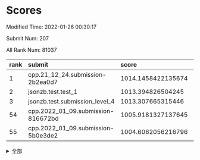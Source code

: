 # Scores

Modified Time: 2022-01-26 00:30:17

Submit Num: 207

All Rank Num: 81037

| rank |               submit               |       score        |       sigma        | pk_num |
| :--- | :--------------------------------- | :----------------- | :----------------- | :----- |
| 1    | cpp.21_12_24.submission-2b2ea0d7   | 1014.1458422135674 | 0.7931665047620763 | 1569   |
| 2    | jsonzb.test.test_1                 | 1013.394826504245  | 0.8156927638381936 | 1567   |
| 3    | jsonzb.test.submission_level_4     | 1013.307665315446  | 0.8139388594952159 | 1569   |
| 54   | cpp.2022_01_09.submission-816672bd | 1005.9181327137645 | 0.7388076421657211 | 1567   |
| 55   | cpp.2022_01_09.submission-5b0e3de2 | 1004.6062056216796 | 0.7377547812031271 | 1565   |


<details>
<summary>全部</summary>

| rank |                 submit                 |       score        |       sigma        | pk_num |
| :--- | :------------------------------------- | :----------------- | :----------------- | :----- |
| 1    | cpp.21_12_24.submission-2b2ea0d7       | 1014.1458422135674 | 0.7931665047620763 | 1569   |
| 2    | jsonzb.test.test_1                     | 1013.394826504245  | 0.8156927638381936 | 1567   |
| 3    | jsonzb.test.submission_level_4         | 1013.307665315446  | 0.8139388594952159 | 1569   |
| 4    | gobigger.level_3.submission_level_3_42 | 1011.6199339203914 | 0.7780626170686306 | 1563   |
| 5    | gobigger.level_3.submission_level_3_35 | 1011.5928172389603 | 0.7797711312653246 | 1564   |
| 6    | gobigger.level_3.submission_level_3_21 | 1011.4487424334034 | 0.796760776474938  | 1567   |
| 7    | gobigger.level_3.submission_level_3_16 | 1011.3577097048933 | 0.7865939299652482 | 1568   |
| 8    | gobigger.level_3.submission_level_3_33 | 1011.1408835955967 | 0.7680746000352968 | 1562   |
| 9    | gobigger.level_3.submission_level_3_19 | 1011.1314342695819 | 0.774656706511513  | 1564   |
| 10   | gobigger.level_3.submission_level_3_30 | 1011.007462165617  | 0.7775106888017348 | 1564   |
| 11   | gobigger.level_3.submission_level_3_18 | 1010.9689008006336 | 0.7782186223852194 | 1570   |
| 12   | gobigger.level_3.submission_level_3_4  | 1010.9393989614398 | 0.7711577935593521 | 1572   |
| 13   | gobigger.level_3.submission_level_3_26 | 1010.9011631708757 | 0.7481622831104311 | 1564   |
| 14   | gobigger.level_3.submission_level_3_14 | 1010.876290581743  | 0.7551174371236196 | 1564   |
| 15   | gobigger.level_3.submission_level_3_27 | 1010.6887942113829 | 0.7772329730286147 | 1568   |
| 16   | gobigger.level_3.submission_level_3_40 | 1010.6252510253671 | 0.7631309140005654 | 1565   |
| 17   | gobigger.level_3.submission_level_3_47 | 1010.5921598202734 | 0.7422000077894095 | 1562   |
| 18   | gobigger.level_3.submission_level_3_29 | 1010.495466524906  | 0.7706985133049348 | 1569   |
| 19   | gobigger.level_3.submission_level_3_10 | 1010.4015763009967 | 0.7676427932505708 | 1564   |
| 20   | gobigger.level_3.submission_level_3_3  | 1010.3952218058054 | 0.7580728626296739 | 1558   |
| 21   | gobigger.level_3.submission_level_3_38 | 1010.2590704640883 | 0.7549868246354792 | 1565   |
| 22   | gobigger.level_3.submission_level_3_2  | 1010.254048563112  | 0.7647741828588559 | 1567   |
| 23   | gobigger.level_3.submission_level_3_41 | 1010.2160266163769 | 0.7684863969527291 | 1567   |
| 24   | gobigger.level_3.submission_level_3_9  | 1010.192982618907  | 0.7818609096984077 | 1566   |
| 25   | gobigger.level_3.submission_level_3_5  | 1010.1439399975236 | 0.7974884390458126 | 1568   |
| 26   | gobigger.level_3.submission_level_3_43 | 1010.1114645909454 | 0.7652324805655794 | 1567   |
| 27   | gobigger.level_3.submission_level_3_32 | 1010.0384964847739 | 0.7683134705481521 | 1561   |
| 28   | gobigger.level_3.submission_level_3_23 | 1009.9982859506598 | 0.745821850556451  | 1565   |
| 29   | gobigger.level_3.submission_level_3_25 | 1009.9897685306237 | 0.748038637021301  | 1567   |
| 30   | gobigger.level_3.submission_level_3_8  | 1009.9722823621162 | 0.7591534109533913 | 1568   |
| 31   | gobigger.level_3.submission_level_3_13 | 1009.8679538351993 | 0.7446682819698841 | 1567   |
| 32   | gobigger.level_3.submission_level_3_34 | 1009.8641917362249 | 0.7841325218905051 | 1567   |
| 33   | gobigger.level_3.submission_level_3_12 | 1009.8392505952455 | 0.7509223124857918 | 1565   |
| 34   | gobigger.level_3.submission_level_3_7  | 1009.8068502443743 | 0.7592441985556847 | 1559   |
| 35   | gobigger.level_3.submission_level_3_6  | 1009.7930714960344 | 0.756956764145737  | 1562   |
| 36   | gobigger.level_3.submission_level_3_0  | 1009.7673350190572 | 0.749436900382515  | 1569   |
| 37   | gobigger.level_3.submission_level_3_36 | 1009.7464386701637 | 0.7675803327697177 | 1563   |
| 38   | gobigger.level_3.submission_level_3_31 | 1009.7181367097528 | 0.7746596035887612 | 1566   |
| 39   | gobigger.level_3.submission_level_3_20 | 1009.6456835884001 | 0.7471715889944149 | 1567   |
| 40   | gobigger.level_3.submission_level_3_39 | 1009.6082272648994 | 0.7609682845357073 | 1566   |
| 41   | gobigger.level_3.submission_level_3_24 | 1009.5809431155161 | 0.7757512877926748 | 1564   |
| 42   | gobigger.level_3.submission_level_3_45 | 1009.473709620708  | 0.7499277294279453 | 1562   |
| 43   | gobigger.level_3.submission_level_3_11 | 1009.4692874730636 | 0.7375876481961195 | 1568   |
| 44   | gobigger.level_3.submission_level_3_44 | 1009.4674436506173 | 0.7300785598700049 | 1571   |
| 45   | gobigger.level_3.submission_level_3_37 | 1009.3373716626559 | 0.7426428012306505 | 1564   |
| 46   | gobigger.level_3.submission_level_3_48 | 1009.2810862612636 | 0.7489194379568138 | 1567   |
| 47   | gobigger.level_3.submission_level_3_28 | 1009.1270100035196 | 0.7422228186419478 | 1566   |
| 48   | gobigger.level_3.submission_level_3_46 | 1009.0854240601916 | 0.7332433065283438 | 1563   |
| 49   | gobigger.level_3.submission_level_3_49 | 1009.0355769451473 | 0.732403805895934  | 1560   |
| 50   | gobigger.level_3.submission_level_3_1  | 1008.9032774029089 | 0.7595494831379076 | 1570   |
| 51   | gobigger.level_3.submission_level_3_22 | 1008.7803895192739 | 0.7466988795226933 | 1565   |
| 52   | gobigger.level_3.submission_level_3_15 | 1008.7588690935371 | 0.7501209201523249 | 1564   |
| 53   | gobigger.level_3.submission_level_3_17 | 1008.0144417543446 | 0.7366046698087364 | 1566   |
| 54   | cpp.2022_01_09.submission-816672bd     | 1005.9181327137645 | 0.7388076421657211 | 1567   |
| 55   | cpp.2022_01_09.submission-5b0e3de2     | 1004.6062056216796 | 0.7377547812031271 | 1565   |
| 56   | gobigger.level_1.submission_level_1_36 | 1004.5448061611814 | 0.7260208780350889 | 1566   |
| 57   | gobigger.level_1.submission_level_1_22 | 1004.4964834500331 | 0.7268820886154091 | 1560   |
| 58   | gobigger.level_1.submission_level_1_30 | 1004.4622222778536 | 0.7165013355201353 | 1571   |
| 59   | gobigger.level_1.submission_level_1_11 | 1004.2978024856437 | 0.7358910092425084 | 1573   |
| 60   | gobigger.level_1.submission_level_1_16 | 1004.2469222911708 | 0.7315833210103451 | 1567   |
| 61   | gobigger.level_1.submission_level_1_48 | 1004.2104450579773 | 0.722485732830599  | 1565   |
| 62   | gobigger.level_1.submission_level_1_46 | 1004.1948309400893 | 0.7189867549900868 | 1569   |
| 63   | gobigger.level_1.submission_level_1_40 | 1004.1838109596524 | 0.7202260256512314 | 1564   |
| 64   | gobigger.level_1.submission_level_1_3  | 1004.1728632420194 | 0.7235680193185585 | 1563   |
| 65   | gobigger.level_1.submission_level_1_41 | 1004.139732865665  | 0.7170439187973993 | 1564   |
| 66   | gobigger.level_1.submission_level_1_42 | 1004.0220602014822 | 0.7173366847132792 | 1562   |
| 67   | gobigger.level_1.submission_level_1_6  | 1003.9908094448142 | 0.7079992780493464 | 1566   |
| 68   | gobigger.level_1.submission_level_1_25 | 1003.9705169602671 | 0.7117235249483703 | 1563   |
| 69   | gobigger.level_1.submission_level_1_19 | 1003.9515697100727 | 0.721380927172121  | 1573   |
| 70   | gobigger.level_1.submission_level_1_34 | 1003.9239737254815 | 0.7285900303577225 | 1569   |
| 71   | gobigger.level_1.submission_level_1_18 | 1003.7178686692656 | 0.7221722883605054 | 1563   |
| 72   | gobigger.level_1.submission_level_1_12 | 1003.4934286155731 | 0.7183373778792004 | 1564   |
| 73   | gobigger.level_1.submission_level_1_7  | 1003.4872084070353 | 0.7245593568604415 | 1566   |
| 74   | gobigger.level_1.submission_level_1_32 | 1003.4489924931661 | 0.722226194354876  | 1564   |
| 75   | gobigger.level_1.submission_level_1_29 | 1003.4304701639053 | 0.7182214621224778 | 1567   |
| 76   | gobigger.level_1.submission_level_1_43 | 1003.3764857967836 | 0.7180814611989542 | 1565   |
| 77   | gobigger.level_1.submission_level_1_2  | 1003.3502244504898 | 0.7167013011898542 | 1562   |
| 78   | gobigger.level_1.submission_level_1_31 | 1003.3393184649555 | 0.7164208719106087 | 1568   |
| 79   | gobigger.level_1.submission_level_1_17 | 1003.3267304647658 | 0.7154801607403963 | 1573   |
| 80   | gobigger.level_1.submission_level_1_39 | 1003.2347204825887 | 0.7126445223596023 | 1567   |
| 81   | gobigger.level_1.submission_level_1_49 | 1003.2002175776743 | 0.7385675541971269 | 1566   |
| 82   | gobigger.level_1.submission_level_1_47 | 1003.1513401787353 | 0.7182489628915372 | 1568   |
| 83   | gobigger.level_1.submission_level_1_33 | 1003.1019130394998 | 0.7275462829037288 | 1564   |
| 84   | gobigger.level_1.submission_level_1_14 | 1003.1010526180788 | 0.7153654425054867 | 1567   |
| 85   | gobigger.level_1.submission_level_1_10 | 1003.0822002774603 | 0.723421455301462  | 1564   |
| 86   | gobigger.level_1.submission_level_1_37 | 1003.0416001468443 | 0.7154594355556545 | 1567   |
| 87   | gobigger.level_1.submission_level_1_1  | 1003.0163867819119 | 0.70849261303204   | 1564   |
| 88   | gobigger.level_1.submission_level_1_15 | 1003.0074300112325 | 0.7101186022655497 | 1563   |
| 89   | gobigger.level_1.submission_level_1_9  | 1002.9764782269392 | 0.7274611329448839 | 1565   |
| 90   | gobigger.level_1.submission_level_1_28 | 1002.9754274458797 | 0.7160772146317258 | 1561   |
| 91   | gobigger.level_1.submission_level_1_21 | 1002.8852488075647 | 0.7263681537994968 | 1567   |
| 92   | gobigger.level_1.submission_level_1_24 | 1002.8382908020047 | 0.7175066964155253 | 1566   |
| 93   | gobigger.level_1.submission_level_1_13 | 1002.7618416514402 | 0.7113143954537142 | 1564   |
| 94   | gobigger.level_1.submission_level_1_0  | 1002.7322153511077 | 0.7177703185930241 | 1568   |
| 95   | gobigger.level_1.submission_level_1_5  | 1002.7151577409443 | 0.722211823573359  | 1567   |
| 96   | gobigger.level_1.submission_level_1_4  | 1002.6956146865921 | 0.7128557091971045 | 1567   |
| 97   | gobigger.level_1.submission_level_1_35 | 1002.5603156770742 | 0.7284398555025571 | 1567   |
| 98   | gobigger.level_1.submission_level_1_44 | 1002.4707323108619 | 0.7172945124402864 | 1569   |
| 99   | gobigger.level_1.submission_level_1_27 | 1002.4663660220432 | 0.7229245627820733 | 1569   |
| 100  | gobigger.level_1.submission_level_1_23 | 1002.4634331469382 | 0.721116153463592  | 1565   |
| 101  | gobigger.level_1.submission_level_1_45 | 1002.4133328717131 | 0.7062032194394081 | 1564   |
| 102  | gobigger.level_1.submission_level_1_8  | 1002.1622127756341 | 0.7053820654029511 | 1564   |
| 103  | gobigger.level_1.submission_level_1_26 | 1001.9894442536465 | 0.7128272963313732 | 1566   |
| 104  | gobigger.level_1.submission_level_1_38 | 1001.5625677298965 | 0.7070451821031501 | 1567   |
| 105  | gobigger.level_1.submission_level_1_20 | 1001.2146674578963 | 0.706042233062268  | 1561   |
| 106  | gobigger.random.submission_random_1    | 997.7720584560753  | 0.7093667983125536 | 1567   |
| 107  | gobigger.random.submission_random_28   | 997.2342579252163  | 0.7296625314814622 | 1570   |
| 108  | gobigger.random.submission_random_26   | 997.1341503735307  | 0.7006345890048495 | 1568   |
| 109  | gobigger.random.submission_random_20   | 996.8949561276131  | 0.7214704282601426 | 1568   |
| 110  | gobigger.random.submission_random_12   | 996.7767452363745  | 0.710641920754946  | 1565   |
| 111  | gobigger.random.submission_random_33   | 996.7566438005081  | 0.7142757163653823 | 1563   |
| 112  | gobigger.random.submission_random_14   | 996.6271680250389  | 0.7059670337609354 | 1566   |
| 113  | gobigger.random.submission_random_47   | 996.6248386652312  | 0.7086632095757023 | 1561   |
| 114  | gobigger.random.submission_random_30   | 996.5591299049008  | 0.7074686796989152 | 1565   |
| 115  | gobigger.random.submission_random_7    | 996.4959964285141  | 0.7057479156945823 | 1571   |
| 116  | gobigger.random.submission_random_29   | 996.3298597103945  | 0.7097984177838894 | 1564   |
| 117  | gobigger.random.submission_random_19   | 996.3127716758439  | 0.7341489489198287 | 1567   |
| 118  | gobigger.random.submission_random_42   | 996.3021403140696  | 0.7110632645106525 | 1565   |
| 119  | gobigger.random.submission_random_2    | 996.1729365478204  | 0.6997016906267743 | 1566   |
| 120  | gobigger.random.submission_random_18   | 996.1249796739531  | 0.7015912937745865 | 1567   |
| 121  | gobigger.random.submission_random_3    | 996.0895714890966  | 0.7162026658302219 | 1567   |
| 122  | gobigger.random.submission_random_36   | 996.0213952139326  | 0.7077316347700022 | 1565   |
| 123  | gobigger.random.submission_random_10   | 995.9863685554485  | 0.7248758601428633 | 1568   |
| 124  | gobigger.random.submission_random_24   | 995.9853176341283  | 0.7067153539999612 | 1561   |
| 125  | gobigger.random.submission_random_35   | 995.9389103337722  | 0.6969160699908371 | 1560   |
| 126  | gobigger.random.submission_random_44   | 995.9327071463327  | 0.7070870720458038 | 1565   |
| 127  | gobigger.random.submission_random_39   | 995.9185789682406  | 0.7050250203211371 | 1568   |
| 128  | gobigger.random.submission_random_17   | 995.8911806187887  | 0.7166599561606313 | 1569   |
| 129  | gobigger.random.submission_random_46   | 995.8675486044818  | 0.7167284988310941 | 1568   |
| 130  | gobigger.random.submission_random_21   | 995.858559395575   | 0.7113419983862044 | 1572   |
| 131  | gobigger.random.submission_random_32   | 995.7790139308355  | 0.705077539249191  | 1574   |
| 132  | gobigger.random.submission_random_0    | 995.7395188237072  | 0.7058794141645708 | 1560   |
| 133  | gobigger.random.submission_random_27   | 995.7219417961702  | 0.7113314734428677 | 1565   |
| 134  | gobigger.random.submission_random_23   | 995.6017767350758  | 0.7167452913325388 | 1568   |
| 135  | gobigger.random.submission_random_38   | 995.5744980632545  | 0.7076532438548147 | 1566   |
| 136  | gobigger.random.submission_random_40   | 995.5385383184557  | 0.6999033106194138 | 1567   |
| 137  | gobigger.random.submission_random_5    | 995.512511624235   | 0.7197723386299977 | 1566   |
| 138  | gobigger.random.submission_random_25   | 995.4716436005335  | 0.7183596337844416 | 1571   |
| 139  | gobigger.random.submission_random_6    | 995.4071934385821  | 0.6940754451151295 | 1568   |
| 140  | gobigger.random.submission_random_34   | 995.3961698028451  | 0.7149463495640979 | 1561   |
| 141  | gobigger.random.submission_random_43   | 995.3846118305254  | 0.724432681992764  | 1567   |
| 142  | gobigger.random.submission_random_9    | 995.3752125032238  | 0.7171950268266842 | 1565   |
| 143  | gobigger.random.submission_random_15   | 995.3633100084007  | 0.7168375478335619 | 1566   |
| 144  | gobigger.random.submission_random_11   | 995.320627644618   | 0.7085148151953983 | 1564   |
| 145  | gobigger.random.submission_random_48   | 995.2659774795351  | 0.7253879482465928 | 1570   |
| 146  | gobigger.random.submission_random_41   | 995.2451301644456  | 0.7119931532622116 | 1564   |
| 147  | gobigger.random.submission_random_49   | 995.2385913397225  | 0.7201172943086045 | 1567   |
| 148  | gobigger.random.submission_random_31   | 995.1136863318558  | 0.7149565054309189 | 1564   |
| 149  | gobigger.random.submission_random_16   | 994.8015335805386  | 0.7090524549115648 | 1569   |
| 150  | gobigger.random.submission_random_13   | 994.7424623227472  | 0.7162252828526775 | 1574   |
| 151  | gobigger.random.submission_random_8    | 994.6684195633512  | 0.7009893699639981 | 1564   |
| 152  | gobigger.level_2.submission_level_2_28 | 994.6404867465924  | 0.736600975080516  | 1568   |
| 153  | gobigger.random.submission_random_45   | 994.5213889952457  | 0.7135782253593151 | 1568   |
| 154  | gobigger.random.submission_random_37   | 994.4015004654213  | 0.7034711726624192 | 1567   |
| 155  | gobigger.random.submission_random_4    | 994.3255437001566  | 0.7138918798526008 | 1565   |
| 156  | gobigger.level_2.submission_level_2_19 | 993.8035619608316  | 0.7387284460568471 | 1571   |
| 157  | gobigger.random.submission_random_22   | 993.7959921781768  | 0.7233402335855774 | 1565   |
| 158  | gobigger.level_2.submission_level_2_24 | 993.7928207410484  | 0.7189523711393785 | 1571   |
| 159  | gobigger.level_2.submission_level_2_5  | 993.7435979068309  | 0.7414665095818361 | 1557   |
| 160  | gobigger.level_2.submission_level_2_23 | 993.5696380835114  | 0.7344910175757007 | 1567   |
| 161  | gobigger.level_2.submission_level_2_22 | 993.4018974425517  | 0.7341684718303629 | 1568   |
| 162  | gobigger.level_2.submission_level_2_2  | 993.3597420224785  | 0.7337899463310755 | 1568   |
| 163  | gobigger.level_2.submission_level_2_3  | 992.923711871031   | 0.7411162996736639 | 1565   |
| 164  | gobigger.level_2.submission_level_2_26 | 992.9070696122938  | 0.739290227625248  | 1568   |
| 165  | gobigger.level_2.submission_level_2_0  | 992.7284319695833  | 0.7414747738055579 | 1564   |
| 166  | gobigger.level_2.submission_level_2_48 | 992.7282123620821  | 0.7347120662551704 | 1569   |
| 167  | gobigger.level_2.submission_level_2_17 | 992.6730682876363  | 0.7375828999759567 | 1557   |
| 168  | gobigger.level_2.submission_level_2_30 | 992.6331917091002  | 0.74180750955585   | 1567   |
| 169  | gobigger.level_2.submission_level_2_40 | 992.6061702346367  | 0.7312383741794712 | 1566   |
| 170  | gobigger.level_2.submission_level_2_43 | 992.5292742115372  | 0.7521324865417219 | 1563   |
| 171  | gobigger.level_2.submission_level_2_36 | 992.5131821124672  | 0.7354983099369767 | 1576   |
| 172  | gobigger.level_2.submission_level_2_10 | 992.4982087441706  | 0.7391438433508601 | 1569   |
| 173  | gobigger.level_2.submission_level_2_38 | 992.435457314683   | 0.7369827022009748 | 1568   |
| 174  | gobigger.level_2.submission_level_2_12 | 992.3645896715749  | 0.7336252781095408 | 1567   |
| 175  | gobigger.level_2.submission_level_2_8  | 991.956816774103   | 0.7585508917787017 | 1573   |
| 176  | gobigger.level_2.submission_level_2_45 | 991.9328145182853  | 0.7528323050646302 | 1572   |
| 177  | gobigger.level_2.submission_level_2_13 | 991.8287797609917  | 0.7473742372155191 | 1565   |
| 178  | gobigger.level_2.submission_level_2_34 | 991.735170985344   | 0.7509003615533317 | 1567   |
| 179  | gobigger.level_2.submission_level_2_27 | 991.6877277843373  | 0.7370144196974913 | 1562   |
| 180  | gobigger.level_2.submission_level_2_25 | 991.6748264904077  | 0.7472894132857519 | 1567   |
| 181  | gobigger.level_2.submission_level_2_44 | 991.6743172992796  | 0.7452678352773484 | 1563   |
| 182  | gobigger.level_2.submission_level_2_21 | 991.6589536963237  | 0.7484605967396651 | 1561   |
| 183  | gobigger.level_2.submission_level_2_18 | 991.6491668679284  | 0.7507589453566449 | 1560   |
| 184  | gobigger.level_2.submission_level_2_4  | 991.6337577271235  | 0.7496140456574338 | 1568   |
| 185  | gobigger.level_2.submission_level_2_33 | 991.5419272815086  | 0.7598293801955196 | 1560   |
| 186  | gobigger.level_2.submission_level_2_32 | 991.4603023501293  | 0.7501842034916562 | 1561   |
| 187  | gobigger.level_2.submission_level_2_41 | 991.3980915019446  | 0.745237665117603  | 1568   |
| 188  | gobigger.level_2.submission_level_2_9  | 991.3853892208049  | 0.7733919437577006 | 1569   |
| 189  | gobigger.level_2.submission_level_2_14 | 991.3455038924814  | 0.7856037948102678 | 1563   |
| 190  | gobigger.level_2.submission_level_2_11 | 991.2852517128009  | 0.7545660591853741 | 1568   |
| 191  | gobigger.level_2.submission_level_2_7  | 991.2598958391434  | 0.7643988916022487 | 1569   |
| 192  | gobigger.level_2.submission_level_2_29 | 991.186205728383   | 0.7541890468284688 | 1561   |
| 193  | gobigger.level_2.submission_level_2_31 | 991.1309539486128  | 0.7505687368756083 | 1568   |
| 194  | gobigger.level_2.submission_level_2_42 | 990.9769008740867  | 0.7520022308316429 | 1564   |
| 195  | gobigger.level_2.submission_level_2_15 | 990.9764340454485  | 0.7604959161454866 | 1564   |
| 196  | gobigger.level_2.submission_level_2_37 | 990.9120104414224  | 0.7449612609710566 | 1566   |
| 197  | gobigger.level_2.submission_level_2_46 | 990.7844871287754  | 0.7490022262494345 | 1565   |
| 198  | gobigger.level_2.submission_level_2_39 | 990.7407887057317  | 0.7471583856541478 | 1570   |
| 199  | gobigger.level_2.submission_level_2_16 | 990.6483538112159  | 0.7433076185674716 | 1563   |
| 200  | gobigger.level_2.submission_level_2_47 | 990.6434686596093  | 0.7596119020619191 | 1565   |
| 201  | gobigger.level_2.submission_level_2_20 | 990.6037424049056  | 0.770283392163338  | 1564   |
| 202  | gobigger.level_2.submission_level_2_49 | 990.3905536473437  | 0.7676636956242145 | 1566   |
| 203  | gobigger.level_2.submission_level_2_1  | 990.3343931146298  | 0.7714291607332248 | 1562   |
| 204  | gobigger.level_2.submission_level_2_35 | 990.1941406639392  | 0.7612661197285584 | 1569   |
| 205  | gobigger.level_2.submission_level_2_6  | 990.1722795412264  | 0.7600444219780317 | 1566   |
| 206  | gobigger.none.submission_none_1        | 976.2075595355176  | 1.421630159346716  | 1564   |
| 207  | gobigger.none.submission_none_0        | 975.5462449980196  | 1.4228198615496133 | 1567   |

</details>
